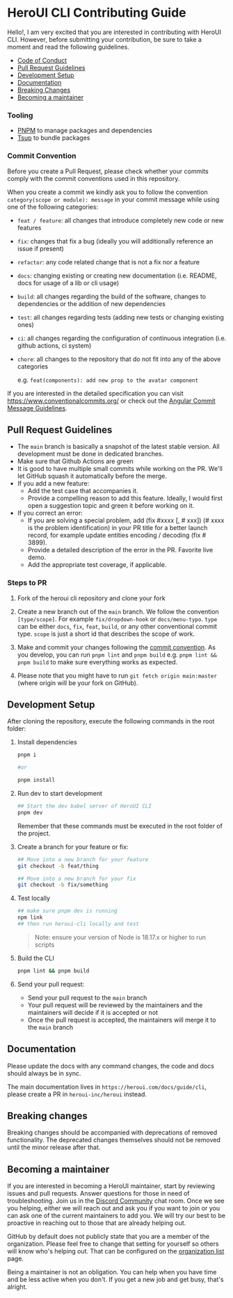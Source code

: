 # HeroUI CLI Contributing Guide

Hello!, I am very excited that you are interested in contributing with HeroUI CLI. However, before submitting your contribution, be sure to take a moment and read the following guidelines.

- [Code of Conduct](https://github.com/heroui-inc/heroui-cli/blob/main/CODE_OF_CONDUCT.md)
- [Pull Request Guidelines](#pull-request-guidelines)
- [Development Setup](#development-setup)
- [Documentation](#documentation)
- [Breaking Changes](#breaking-changes)
- [Becoming a maintainer](#becoming-a-maintainer)

### Tooling

- [PNPM](https://pnpm.io/) to manage packages and dependencies
- [Tsup](https://tsup.egoist.sh/) to bundle packages

### Commit Convention

Before you create a Pull Request, please check whether your commits comply with
the commit conventions used in this repository.

When you create a commit we kindly ask you to follow the convention
`category(scope or module): message` in your commit message while using one of
the following categories:

- `feat / feature`: all changes that introduce completely new code or new
  features
- `fix`: changes that fix a bug (ideally you will additionally reference an
  issue if present)
- `refactor`: any code related change that is not a fix nor a feature
- `docs`: changing existing or creating new documentation (i.e. README, docs for
  usage of a lib or cli usage)
- `build`: all changes regarding the build of the software, changes to
  dependencies or the addition of new dependencies
- `test`: all changes regarding tests (adding new tests or changing existing
  ones)
- `ci`: all changes regarding the configuration of continuous integration (i.e.
  github actions, ci system)
- `chore`: all changes to the repository that do not fit into any of the above
  categories

  e.g. `feat(components): add new prop to the avatar component`

If you are interested in the detailed specification you can visit
https://www.conventionalcommits.org/ or check out the
[Angular Commit Message Guidelines](https://github.com/angular/angular/blob/22b96b9/CONTRIBUTING.md#-commit-message-guidelines).

## Pull Request Guidelines

- The `main` branch is basically a snapshot of the latest stable version. All development must be done in dedicated branches.
- Make sure that Github Actions are green
- It is good to have multiple small commits while working on the PR. We'll let GitHub squash it automatically before the merge.
- If you add a new feature:
  - Add the test case that accompanies it.
  - Provide a compelling reason to add this feature. Ideally, I would first open a suggestion topic and green it before working on it.
- If you correct an error:
  - If you are solving a special problem, add (fix #xxxx [, # xxx]) (# xxxx is the problem identification) in your PR title for a better launch record, for example update entities encoding / decoding (fix # 3899).
  - Provide a detailed description of the error in the PR. Favorite live demo.
  - Add the appropriate test coverage, if applicable.

### Steps to PR

1. Fork of the heroui cli repository and clone your fork

2. Create a new branch out of the `main` branch. We follow the convention
   `[type/scope]`. For example `fix/dropdown-hook` or `docs/menu-typo`. `type`
   can be either `docs`, `fix`, `feat`, `build`, or any other conventional
   commit type. `scope` is just a short id that describes the scope of work.

3. Make and commit your changes following the
   [commit convention](https://github.com/heroui-inc/heroui-cli/blob/main/CONTRIBUTING.md#commit-convention).
   As you develop, you can run `pnpm lint` and
   `pnpm build` e.g. `pnpm lint && pnpm build` to make sure everything works as expected.

4. Please note that you might have to run `git fetch origin main:master` (where
   origin will be your fork on GitHub).

## Development Setup

After cloning the repository, execute the following commands in the root folder:

1. Install dependencies

   ```bash
   pnpm i

   #or

   pnpm install
   ```

2. Run dev to start development

   ```bash
   ## Start the dev babel server of HeroUI CLI
   pnpm dev
   ```

   Remember that these commands must be executed in the root folder of the project.

3. Create a branch for your feature or fix:

   ```bash
   ## Move into a new branch for your feature
   git checkout -b feat/thing
   ```

   ```bash
   ## Move into a new branch for your fix
   git checkout -b fix/something
   ```

4. Test locally

   ```bash
   ## make sure pnpm dev is running
   npm link
   ## then run heroui-cli locally and test
   ```

   > Note: ensure your version of Node is 18.17.x or higher to run scripts

5. Build the CLI

   ```bash
   pnpm lint && pnpm build
   ```

6. Send your pull request:

   - Send your pull request to the `main` branch
   - Your pull request will be reviewed by the maintainers and the maintainers will decide if it is accepted or not
   - Once the pull request is accepted, the maintainers will merge it to the `main` branch

## Documentation

Please update the docs with any command changes, the code and docs should always be in sync.

The main documentation lives in `https://heroui.com/docs/guide/cli`, please create a PR in `heroui-inc/heroui` instead.

## Breaking changes

Breaking changes should be accompanied with deprecations of removed functionality. The deprecated changes themselves should not be removed until the minor release after that.

## Becoming a maintainer

If you are interested in becoming a HeroUI maintainer, start by
reviewing issues and pull requests. Answer questions for those in need of
troubleshooting. Join us in the
[Discord Community](https://discord.gg/9b6yyZKmH4) chat room.
Once we see you helping, either we will reach out and ask you if you want to
join or you can ask one of the current maintainers to add you. We will try our
best to be proactive in reaching out to those that are already helping out.

GitHub by default does not publicly state that you are a member of the
organization. Please feel free to change that setting for yourself so others
will know who's helping out. That can be configured on the [organization
list](https://github.com/orgs/heroui-inc/people) page.

Being a maintainer is not an obligation. You can help when you have time and be
less active when you don't. If you get a new job and get busy, that's alright.
